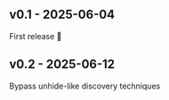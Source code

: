 ## v0.1 - 2025-06-04

First release 🎉

## v0.2 - 2025-06-12

Bypass unhide-like discovery techniques 